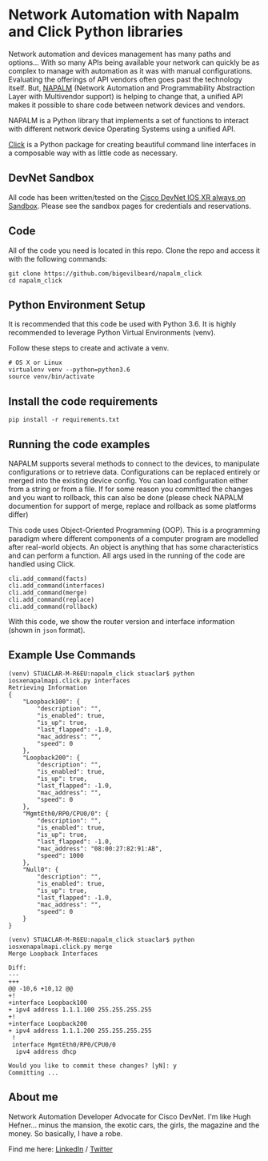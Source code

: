 # Network Automation with Napalm and Click Python libraries

Network automation and devices management has many paths and options... With so many APIs being available your network can quickly be as complex to manage with automation as it was with manual configurations. Evaluating the offerings of API vendors often goes past the technology itself. But, [NAPALM](https://napalm.readthedocs.io/en/latest/index.html) (Network Automation and Programmability Abstraction Layer with Multivendor support) is helping to change that, a unified API makes it possible to share code between network devices and vendors.

NAPALM is a Python library that implements a set of functions to interact with different network device Operating Systems using a unified API.

[Click](https://click.palletsprojects.com/en/7.x/) is a Python package for creating beautiful command line interfaces in a composable way with as little code as necessary.

## DevNet Sandbox
All code has been written/tested on the [Cisco DevNet IOS XR always on Sandbox](https://t.co/V6rXj3plwF).
Please see the sandbox pages for credentials and reservations.

## Code

All of the code you need is located in this repo. Clone the repo and access it with the following commands:

```
git clone https://github.com/bigevilbeard/napalm_click
cd napalm_click
```

## Python Environment Setup
It is recommended that this code be used with Python 3.6. It is highly recommended to leverage Python Virtual Environments (venv).

Follow these steps to create and activate a venv.
```
# OS X or Linux
virtualenv venv --python=python3.6
source venv/bin/activate
```
## Install the code requirements
```
pip install -r requirements.txt
```


## Running the code examples

NAPALM supports several methods to connect to the devices, to manipulate configurations or to retrieve data. Configurations can be replaced entirely or merged into the existing device config. You can load configuration either from a string or from a file. If for some reason you committed the changes and you want to rollback, this can also be done (please check NAPALM documention for support of merge, replace and rollback as some platforms differ)


This code uses Object-Oriented Programming (OOP). This is a programming paradigm where different components of a computer program are modelled after real-world objects. An object is anything that has some characteristics and can perform a function. All args used in the running of the code are handled using Click.

```
cli.add_command(facts)
cli.add_command(interfaces)
cli.add_command(merge)
cli.add_command(replace)
cli.add_command(rollback)

```

With this code, we show the router version and interface information (shown in `json` format).



## Example Use Commands

```
(venv) STUACLAR-M-R6EU:napalm_click stuaclar$ python iosxenapalmapi.click.py interfaces
Retrieving Information
{
    "Loopback100": {
        "description": "",
        "is_enabled": true,
        "is_up": true,
        "last_flapped": -1.0,
        "mac_address": "",
        "speed": 0
    },
    "Loopback200": {
        "description": "",
        "is_enabled": true,
        "is_up": true,
        "last_flapped": -1.0,
        "mac_address": "",
        "speed": 0
    },
    "MgmtEth0/RP0/CPU0/0": {
        "description": "",
        "is_enabled": true,
        "is_up": true,
        "last_flapped": -1.0,
        "mac_address": "08:00:27:82:91:AB",
        "speed": 1000
    },
    "Null0": {
        "description": "",
        "is_enabled": true,
        "is_up": true,
        "last_flapped": -1.0,
        "mac_address": "",
        "speed": 0
    }
}
```
```
(venv) STUACLAR-M-R6EU:napalm_click stuaclar$ python iosxenapalmapi.click.py merge
Merge Loopback Interfaces

Diff:
---
+++
@@ -10,6 +10,12 @@
+!
+interface Loopback100
+ ipv4 address 1.1.1.100 255.255.255.255
+!
+interface Loopback200
+ ipv4 address 1.1.1.200 255.255.255.255
 !
 interface MgmtEth0/RP0/CPU0/0
  ipv4 address dhcp

Would you like to commit these changes? [yN]: y
Committing ...
```

## About me

Network Automation Developer Advocate for Cisco DevNet.
I'm like Hugh Hefner... minus the mansion, the exotic cars, the girls, the magazine and the money. So basically, I have a robe.

Find me here: [LinkedIn](https://www.linkedin.com/in/stuarteclark/) / [Twitter](https://twitter.com/bigevilbeard)
